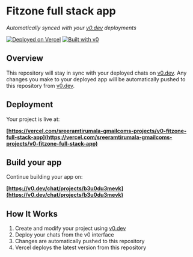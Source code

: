 # Fitzone full stack app

*Automatically synced with your [v0.dev](https://v0.dev) deployments*

[![Deployed on Vercel](https://img.shields.io/badge/Deployed%20on-Vercel-black?style=for-the-badge&logo=vercel)](https://vercel.com/sreeramtirumala-gmailcoms-projects/v0-fitzone-full-stack-app)
[![Built with v0](https://img.shields.io/badge/Built%20with-v0.dev-black?style=for-the-badge)](https://v0.dev/chat/projects/b3u0du3mevk)

## Overview

This repository will stay in sync with your deployed chats on [v0.dev](https://v0.dev).
Any changes you make to your deployed app will be automatically pushed to this repository from [v0.dev](https://v0.dev).

## Deployment

Your project is live at:

**[https://vercel.com/sreeramtirumala-gmailcoms-projects/v0-fitzone-full-stack-app](https://vercel.com/sreeramtirumala-gmailcoms-projects/v0-fitzone-full-stack-app)**

## Build your app

Continue building your app on:

**[https://v0.dev/chat/projects/b3u0du3mevk](https://v0.dev/chat/projects/b3u0du3mevk)**

## How It Works

1. Create and modify your project using [v0.dev](https://v0.dev)
2. Deploy your chats from the v0 interface
3. Changes are automatically pushed to this repository
4. Vercel deploys the latest version from this repository